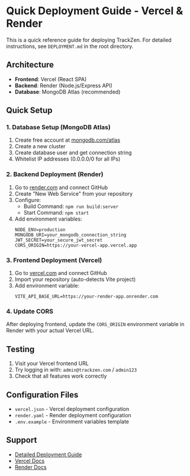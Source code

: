 # Quick Deployment Guide - Vercel & Render

This is a quick reference guide for deploying TrackZen. For detailed instructions, see `DEPLOYMENT.md` in the root directory.

## Architecture
- **Frontend**: Vercel (React SPA)
- **Backend**: Render (Node.js/Express API)
- **Database**: MongoDB Atlas (recommended)

## Quick Setup

### 1. Database Setup (MongoDB Atlas)
1. Create free account at [mongodb.com/atlas](https://www.mongodb.com/atlas)
2. Create a new cluster
3. Create database user and get connection string
4. Whitelist IP addresses (0.0.0.0/0 for all IPs)

### 2. Backend Deployment (Render)
1. Go to [render.com](https://render.com) and connect GitHub
2. Create "New Web Service" from your repository
3. Configure:
   - Build Command: `npm run build:server`
   - Start Command: `npm start`
4. Add environment variables:
   ```
   NODE_ENV=production
   MONGODB_URI=your_mongodb_connection_string
   JWT_SECRET=your_secure_jwt_secret
   CORS_ORIGIN=https://your-vercel-app.vercel.app
   ```

### 3. Frontend Deployment (Vercel)
1. Go to [vercel.com](https://vercel.com) and connect GitHub
2. Import your repository (auto-detects Vite project)
3. Add environment variable:
   ```
   VITE_API_BASE_URL=https://your-render-app.onrender.com
   ```

### 4. Update CORS
After deploying frontend, update the `CORS_ORIGIN` environment variable in Render with your actual Vercel URL.

## Testing
1. Visit your Vercel frontend URL
2. Try logging in with: `admin@trackzen.com` / `admin123`
3. Check that all features work correctly

## Configuration Files
- `vercel.json` - Vercel deployment configuration
- `render.yaml` - Render deployment configuration
- `.env.example` - Environment variables template

## Support
- [Detailed Deployment Guide](../DEPLOYMENT.md)
- [Vercel Docs](https://vercel.com/docs)
- [Render Docs](https://render.com/docs)
